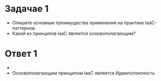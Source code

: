 
# Задачае 1

- Опишите основные преимущества применения на практике IaaC-паттернов.
- Какой из принципов IaaC является основополагающим?

# Ответ 1

- 
- Основополагающим принципом IaaC является Идемпотентность

